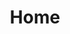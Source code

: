 ---
# Feel free to add content and custom Front Matter to this file.
# To modify the layout, see https://jekyllrb.com/docs/themes/#overriding-theme-defaults

layout: home
title: Home
heading: "Welcome to the Churchill Garden Club!"
subheading: "This is a source for all of your gardening and home needs."
banner: "/assets/images/banners/home.jpg"
---